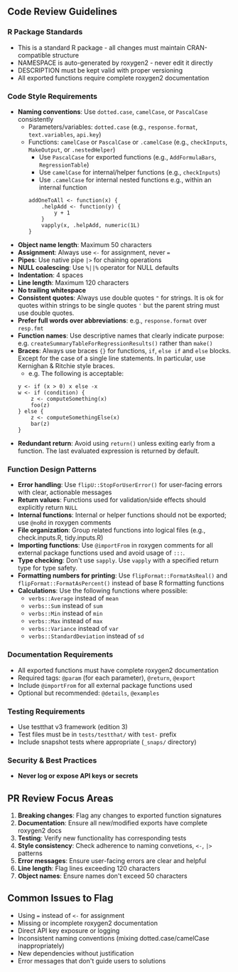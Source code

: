 ## Code Review Guidelines

### R Package Standards
- This is a standard R package - all changes must maintain CRAN-compatible structure
- NAMESPACE is auto-generated by roxygen2 - never edit it directly
- DESCRIPTION must be kept valid with proper versioning
- All exported functions require complete roxygen2 documentation

### Code Style Requirements
- **Naming conventions**: Use `dotted.case`, `camelCase`, or `PascalCase` consistently
  - Parameters/variables: `dotted.case` (e.g., `response.format`, `text.variables`, `api.key`)
  - Functions: `camelCase` or `PascalCase` or `.camelCase` (e.g., `checkInputs`, `MakeOutput`, or `.nestedHelper`)
    - Use `PascalCase` for exported functions (e.g., `AddFormulaBars`, `RegressionTable`)
    - Use `camelCase` for internal/helper functions (e.g., `checkInputs`)
    - Use `.camelCase` for internal nested functions
    e.g., within an internal function
    ```
    addOneToAll <- function(x) {
        .helpAdd <- function(y) {
            y + 1
        }
        vapply(x, .helpAdd, numeric(1L)
    }
    ```
- **Object name length**: Maximum 50 characters
- **Assignment**: Always use `<-` for assignment, never `=`
- **Pipes**: Use native pipe `|>` for chaining operations
- **NULL coalescing**: Use `%||%` operator for NULL defaults
- **Indentation**: 4 spaces
- **Line length**: Maximum 120 characters
- **No trailing whitespace**
- **Consistent quotes**: Always use double quotes `"` for strings. It is ok for quotes within strings to be single quotes `'` but the parent string must use double quotes.
- **Prefer full words over abbreviations**: e.g., `response.format` over `resp.fmt`
- **Function names**: Use descriptive names that clearly indicate purpose: e.g. `createSummaryTableForRegressionResults()` rather than `make()`
- **Braces**: Always use braces `{}` for functions, `if`, `else if` and `else` blocks. Except for the case of a single line statements. In particular, use Kernighan & Ritchie style braces.
    - e.g. The following is acceptable:
    ```
    y <- if (x > 0) x else -x
    w <- if (condition) {
        z <- computeSomething(x)
        foo(z)
    } else {
        z <- computeSomethingElse(x)
        bar(z)
    }
    ```
- **Redundant return**: Avoid using `return()` unless exiting early from a function. The last evaluated expression is returned by default.

### Function Design Patterns
- **Error handling**: Use `flipU::StopForUserError()` for user-facing errors with clear, actionable messages
- **Return values**: Functions used for validation/side effects should explicitly return `NULL`
- **Internal functions**: Internal or helper functions should not be exported; use `@noRd` in roxygen comments
- **File organization**: Group related functions into logical files (e.g., check.inputs.R, tidy.inputs.R)
- **Importing functions**: Use `@importFrom` in roxygen comments for all external package functions used and avoid usage of `:::`.
- **Type checking**: Don't use `sapply`. Use `vapply` with a specified return type for type safety.
- **Formatting numbers for printing**: Use `flipFormat::FormatAsReal()` and `flipFormat::FormatAsPercent()` instead of base R formatting functions
- **Calculations**: Use the following functions where possible:
    - `verbs::Average` instead of `mean`
    - `verbs::Sum` instead of `sum`
    - `verbs::Min` instead of `min`
    - `verbs::Max` instead of `max`
    - `verbs::Variance` instead of `var`
    - `verbs::StandardDeviation` instead of `sd`

### Documentation Requirements
- All exported functions must have complete roxygen2 documentation
- Required tags: `@param` (for each parameter), `@return`, `@export`
- Include `@importFrom` for all external package functions used
- Optional but recommended: `@details`, `@examples`

### Testing Requirements
- Use testthat v3 framework (edition 3)
- Test files must be in `tests/testthat/` with `test-` prefix
- Include snapshot tests where appropriate (`_snaps/` directory)

### Security & Best Practices
- **Never log or expose API keys or secrets**

## PR Review Focus Areas
1. **Breaking changes**: Flag any changes to exported function signatures
2. **Documentation**: Ensure all new/modified exports have complete roxygen2 docs
3. **Testing**: Verify new functionality has corresponding tests
4. **Style consistency**: Check adherence to naming convetions, `<-`, `|>` patterns
5. **Error messages**: Ensure user-facing errors are clear and helpful
6. **Line length**: Flag lines exceeding 120 characters
7. **Object names**: Ensure names don't exceed 50 characters

## Common Issues to Flag
- Using `=` instead of `<-` for assignment
- Missing or incomplete roxygen2 documentation
- Direct API key exposure or logging
- Inconsistent naming conventions (mixing dotted.case/camelCase inappropriately)
- New dependencies without justification
- Error messages that don't guide users to solutions
